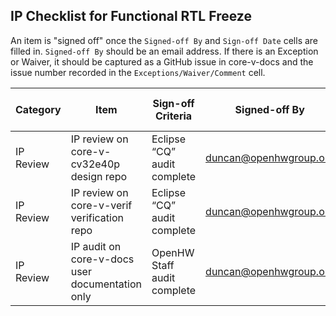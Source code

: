## IP Checklist for Functional RTL Freeze
An item is "signed off" once the `Signed-off By` and `Sign-off Date` cells are filled in. `Signed-off By` should be an email address.  If there is an Exception or Waiver, it should be captured as a GitHub issue in core-v-docs and the issue number recorded in the `Exceptions/Waiver/Comment` cell.


| Category         | Item                                              | Sign-off Criteria                                                                                                                                                                                                                                                                                                                                                                                                                   | Signed-off By                 | Sign-off Date  | Exceptions/Waivers/Comments                                                                                                                                                                                                      |
| ---------------- | ------------------------------------------------- | ----------------------------------------------------------------------------------------------------------------------------------------------------------------------------------------------------------------------------------------------------------------------------------------------------------------------------------------------------------------------------------------------------------------------------------- | --------------------- | ---------- | -------------------------------------------------------------------------------------------------------------------------------------------------------------------------------------------------------------------------------------------- |
| IP Review      | IP review on core-v-cv32e40p design repo         | Eclipse “CQ” audit complete                                                                                                                                                                                                                                                                                                                                                                                                         | duncan@openhwgroup.org   |  | https://dev.eclipse.org/ipzilla/show_bug.cgi?id=22444                                                                                                                                                                                       |
| IP Review      | IP review on core-v-verif verification repo      | Eclipse “CQ” audit complete                                                                                                                                                                                                                                                                                                                                                                                                         | duncan@openhwgroup.org   |  | https://dev.eclipse.org/ipzilla/show_bug.cgi?id=22415                                                                                                                                                                                       |
| IP Review      | IP audit on core-v-docs user documentation only | OpenHW Staff audit complete                                                                                                                                                                                                                                                                                                                                                                                                        | duncan@openhwgroup.org   |  |                                                                                                                                                                                        |
